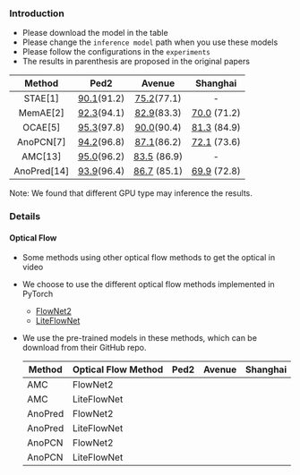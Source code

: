 ### Introduction
- Please download the model in the table
- Please change the `inference model` path when you use these models
- Please follow the configurations in the `experiments`
- The results in parenthesis are proposed in the original papers

|   Method    | Ped2 | Avenue | Shanghai |
| :---------: | :--: | :----: | :------: |
|   STAE[1]   | [90.1]()(91.2) | [75.2]()(77.1) | - |
|  MemAE[2]   | [92.3]()(94.1) | [82.9]()(83.3) | [70.0]() (71.2) |
|   OCAE[5]   | [95.3]()(97.8) | [90.0](https://drive.google.com/file/d/13cF0XyM-hJiN9fWG1diZIjPQ7N6KMBKt/view?usp=sharing)(90.4) | [81.3]() (84.9) |
|  AnoPCN[7]  | [94.2]()(96.8) | [87.1]()(86.2) | [72.1]() (73.6) |
|   AMC[13]   | [95.0]()(96.2) | [83.5]() (86.9) | - |
| AnoPred[14] | [93.9]()(96.4) | [86.7]() (85.1) | [69.9]() (72.8) |

Note: We found that different GPU type may inference the results. 

### Details

#### Optical Flow

- Some methods using other optical flow methods to get the optical in video

- We choose to use the different optical flow methods implemented in PyTorch

  - [FlowNet2](https://github.com/NVIDIA/flownet2-pytorch)
  - [LiteFlowNet](https://github.com/sniklaus/pytorch-liteflownet)

- We use the pre-trained models in these methods, which can be download from their GitHub repo. 

  | Method  | Optical Flow Method | Ped2 | Avenue | Shanghai |
  | ------- | ------------------- | ---- | ------ | -------- |
  | AMC     | FlowNet2            |      |        |          |
  | AMC     | LiteFlowNet         |      |        |          |
  | AnoPred | FlowNet2            |      |        |          |
  | AnoPred | LiteFlowNet         |      |        |          |
  | AnoPCN  | FlowNet2            |      |        |          |
  | AnoPCN  | LiteFlowNet         |      |        |          |

  
